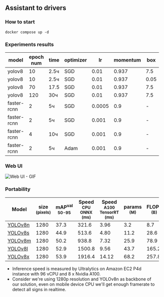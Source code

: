 ## Assistant to drivers

### How to start

```
docker compose up -d
```


### Experiments results

model       | epoch num | time | optimizer | lr     | momentum  | box | f1 score
------------|-----------|------|-----------|--------|-----------|-----|---------
yolov8      | 10        | 2.5ч | SGD       | 0.01   | 0.937     | 7.5 | 0.78
yolov8      | 10        | 2.5ч | SGD       | 0.01   | 0.937     | 0.05| 0.57
yolov8      | 70        | 17.5 | SGD       | 0.01   | 0.937     | 7.5 | 0.88
yolov8      | 120       | 30ч  | SGD       | 0.01   | 0.937     | 7.5 | 0.90
faster-rcnn | 2         | 5ч   | SGD       | 0.0005 | 0.9       | -   | 0.53
faster-rcnn | 2         | 5ч   | SGD       | 0.001  | 0.9       | -   | 0.56
faster-rcnn | 4         | 10ч  | SGD       | 0.001  | 0.9       | -   | 0.55
faster-rcnn | 2         | 5ч   | Adam      | 0.001  | 0.9       | -   | 0.00

### Web UI
![Web UI - GIF](assets/web-ui.gif)


### Portability

| Model                                                                                | size<br><sup>(pixels) | mAP<sup>val<br>50-95 | Speed<br><sup>CPU ONNX<br>(ms) | Speed<br><sup>A100 TensorRT<br>(ms) | params<br><sup>(M) | FLOPs<br><sup>(B) |
| ------------------------------------------------------------------------------------ | --------------------- | -------------------- | ------------------------------ | ----------------------------------- | ------------------ | ----------------- |
| [YOLOv8n](https://github.com/ultralytics/assets/releases/download/v0.0.0/yolov8n.pt) | 1280                  | 37.3                 | 321.6                          | 3.96                                | 3.2                | 8.7               |
| [YOLOv8s](https://github.com/ultralytics/assets/releases/download/v0.0.0/yolov8s.pt) | 1280                  | 44.9                 | 513.6                          | 4.80                                | 11.2               | 28.6              |
| [YOLOv8m](https://github.com/ultralytics/assets/releases/download/v0.0.0/yolov8m.pt) | 1280                  | 50.2                 | 938.8                          | 7.32                                | 25.9               | 78.9              |
| [YOLOv8l](https://github.com/ultralytics/assets/releases/download/v0.0.0/yolov8l.pt) | 1280                  | 52.9                 | 1500.8                         | 9.56                                | 43.7               | 165.2             |
| [YOLOv8x](https://github.com/ultralytics/assets/releases/download/v0.0.0/yolov8x.pt) | 1280                  | 53.9                 | 1916.4                         | 14.12                               | 68.2               | 257.8             |
 
- Inference speed is measured by Ultralytics on Amazon EC2 P4d instance with 96 vCPU and 8 x Nvidia A100.
- Consider we're using 1280p resolution and YOLOv8n as backbone of our solution, even on mobile device CPU we'll get enough framerate to detect all signs in realtime.
